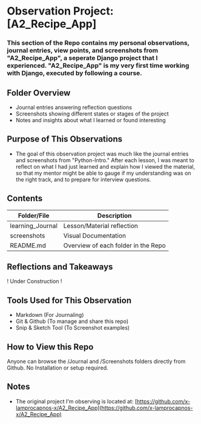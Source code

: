 # Observation Project: [A2_Recipe_App]

### This section of the Repo contains my personal observations, journal entries, view points, and screenshots from "A2_Recipe_App", a seperate Django project that I experienced. "A2_Recipe_App" is my very first time working with Django, executed by following a course.

## **Folder Overview**
- Journal entries answering reflection questions
- Screenshots showing different states or stages of the project
- Notes and insights about what I learned or found interesting

## **Purpose of This Observations**
- The goal of this observation project was much like the journal entries and screenshots from "Python-Intro." After each lesson, I was meant to reflect on what I had just learned and explain how I viewed the material, so that my mentor might be able to gauge if my understanding was on the right track, and to prepare for interview questions.

## **Contents**
| Folder/File | Description |
|---|---|
| learning_Journal | Lesson/Material reflection |
| screenshots | Visual Documentation |
| README.md | Overview of each folder in the Repo |

## **Reflections and Takeaways**
! Under Construction !

## **Tools Used for This Observation**
- Markdown (For Journaling)
- Git & Github (To manage and share this repo)
- Snip & Sketch Tool (To Screenshot examples)

## **How to View this Repo**
Anyone can browse the /Journal and /Screenshots folders directly from Github. No Installation or setup required.

## **Notes**
- The original project I'm observing is located at: [https://github.com/x-lamprocapnos-x/A2_Recipe_App](https://github.com/x-lamprocapnos-x/A2_Recipe_App)